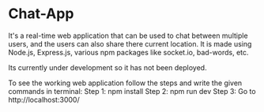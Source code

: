 # Chat-App
It's a real-time web application that can be used to chat between multiple users, and the users can also share there current location.
It is made using Node.js, Express.js, various npm packages like socket.io, bad-words, etc.

Its currently under development so it has not been deployed.

To see the working web application follow the steps and write the given commands in terminal:
Step 1: npm install
Step 2: npm run dev
Step 3: Go to http://localhost:3000/
